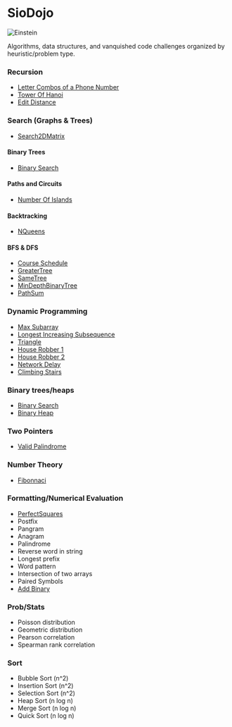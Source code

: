 # SioDojo

![Einstein](https://cloud.githubusercontent.com/assets/19956669/22234758/84d5faae-e1af-11e6-8b9e-d5c65cc213b9.png)

Algorithms, data structures, and vanquished code challenges organized by heuristic/problem type.

### Recursion

* [Letter Combos of a Phone Number](https://github.com/SioKCronin/sio_dojo/tree/master/leetcode/letter_combos_phone)
* [Tower Of Hanoi](https://github.com/SioKCronin/sio_dojo/blob/master/leetcode/tower_of_hanoi/tower_of_hanoi.py)
* [Edit Distance](https://github.com/SioKCronin/sio_dojo/blob/master/leetcode/edit_distance/edit_distance.py)

### Search (Graphs & Trees)

* [Search2DMatrix](https://github.com/SioKCronin/sio_dojo/blob/master/leetcode/search_2D_matrix/search_2d_matrix.py)

#### Binary Trees

* [Binary Search](https://github.com/SioKCronin/sio_dojo/blob/master/leetcode/binary_search/binary_search.py)

#### Paths and Circuits

* [Number Of Islands](https://github.com/SioKCronin/sio_dojo/tree/master/other/islands)

#### Backtracking

* [NQueens](https://github.com/SioKCronin/sio_dojo/blob/master/leetcode/n_queens/n_queens.py)

#### BFS & DFS

* [Course Schedule](https://github.com/SioKCronin/sio_dojo/tree/master/leetcode/course_schedule)
* [GreaterTree](https://github.com/SioKCronin/sio_dojo/tree/master/leetcode/greater_tree)
* [SameTree](https://github.com/SioKCronin/sio_dojo/blob/master/leetcode/same_tree/same_tree.py)
* [MinDepthBinaryTree](https://github.com/SioKCronin/sio_dojo/blob/master/leetcode/min_depth/min_depth.py) 
* [PathSum](https://github.com/SioKCronin/sio_dojo/blob/master/leetcode/path_sum/path_sum.py)

### Dynamic Programming

* [Max Subarray](https://github.com/SioKCronin/sio_dojo/tree/master/leetcode/max_subarray)
* [Longest Increasing Subsequence](https://github.com/SioKCronin/sio_dojo/tree/master/leetcode/longest_increasing_subsequence)
* [Triangle](https://github.com/SioKCronin/sio_dojo/tree/master/leetcode/triangle)
* [House Robber 1](https://github.com/SioKCronin/sio_dojo/blob/master/leetcode/house_robber/house_robber1.py) 
* [House Robber 2](https://github.com/SioKCronin/sio_dojo/blob/master/leetcode/house_robber/house_robber2.py)
* [Network Delay](https://github.com/SioKCronin/sio_dojo/blob/master/leetcode/network_delay/network_delay.py)
* [Climbing Stairs](https://github.com/SioKCronin/sio_dojo/blob/master/leetcode/climbing_stairs/climbing_stairs.py)

### Binary trees/heaps

* [Binary Search](https://github.com/SioKCronin/sio_dojo/tree/master/leetcode/binary_search)
* [Binary Heap](https://github.com/SioKCronin/sio_dojo/tree/master/leetcode/binary_heap)

### Two Pointers

* [Valid Palindrome](https://github.com/SioKCronin/sio_dojo/tree/master/leetcode/valid_palindrome)

### Number Theory

* [Fibonnaci](https://github.com/SioKCronin/sio_dojo/tree/master/fibonnaci)

### Formatting/Numerical Evaluation

* [PerfectSquares](https://github.com/SioKCronin/sio_dojo/blob/master/leetcode/perfect_squares/perfect_squares.py)
* Postfix
* Pangram
* Anagram
* Palindrome
* Reverse word in string
* Longest prefix
* Word pattern
* Intersection of two arrays
* Paired Symbols
* [Add Binary](https://github.com/SioKCronin/sio_dojo/blob/master/leetcode/add_binary/add_binary.py)

### Prob/Stats

* Poisson distribution
* Geometric distribution
* Pearson correlation
* Spearman rank correlation

### Sort

* Bubble Sort (n^2)
* Insertion Sort (n^2)
* Selection Sort (n^2)
* Heap Sort (n log n)
* Merge Sort (n log n)
* Quick Sort (n log n)
